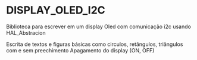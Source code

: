 # DISPLAY_OLED_I2C
Biblioteca para escrever em um display Oled com comunicação i2c usando HAL_Abstracion

Escrita de textos e figuras básicas como circulos, retângulos,
triângulos com e sem preechimento
Apagamento do display (ON, OFF)

